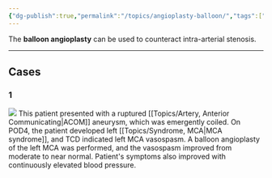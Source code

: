 ```yaml
---
{"dg-publish":true,"permalink":"/topics/angioplasty-balloon/","tags":["vasospasm","balloon","angioplasty"],"created":"2023-12-24T11:07:13.218-08:00","updated":"2024-02-28T15:35:53.257-08:00"}
---
```



The **balloon angioplasty** can be used to counteract intra-arterial stenosis.

---

## Cases

### 1

![](https://i.imgur.com/h2NRZew.jpeg)
This patient presented with a ruptured [[Topics/Artery, Anterior Communicating\|ACOM]] aneurysm, which was emergently coiled. On POD4, the patient developed left [[Topics/Syndrome, MCA\|MCA syndrome]], and TCD indicated left MCA vasospasm. A balloon angioplasty of the left MCA was performed, and the vasospasm improved from moderate to near normal. Patient's symptoms also improved with continuously elevated blood pressure.
